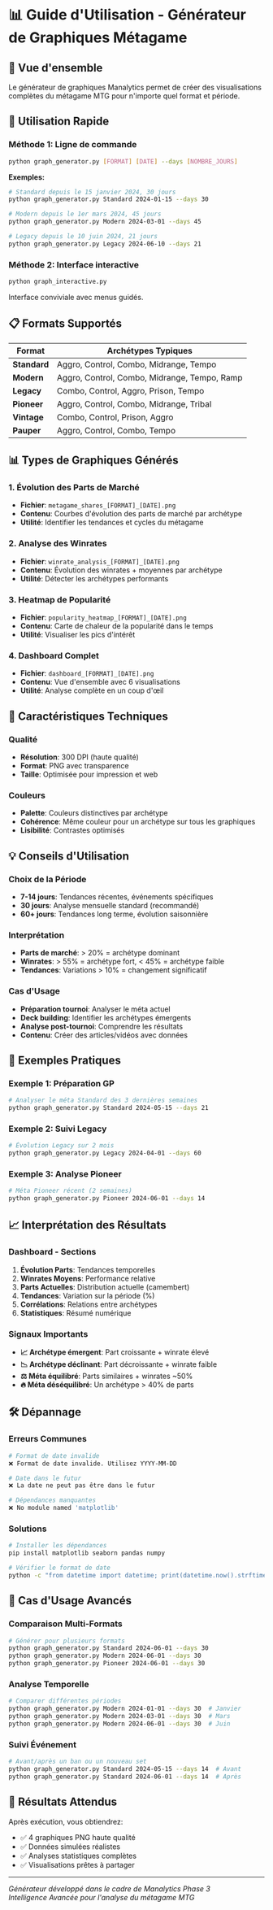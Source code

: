 # 📊 Guide d'Utilisation - Générateur de Graphiques Métagame

## 🎯 Vue d'ensemble

Le générateur de graphiques Manalytics permet de créer des visualisations complètes du métagame MTG pour n'importe quel format et période.

## 🚀 Utilisation Rapide

### Méthode 1: Ligne de commande
```bash
python graph_generator.py [FORMAT] [DATE] --days [NOMBRE_JOURS]
```

**Exemples:**
```bash
# Standard depuis le 15 janvier 2024, 30 jours
python graph_generator.py Standard 2024-01-15 --days 30

# Modern depuis le 1er mars 2024, 45 jours  
python graph_generator.py Modern 2024-03-01 --days 45

# Legacy depuis le 10 juin 2024, 21 jours
python graph_generator.py Legacy 2024-06-10 --days 21
```

### Méthode 2: Interface interactive
```bash
python graph_interactive.py
```
Interface conviviale avec menus guidés.

## 📋 Formats Supportés

| Format | Archétypes Typiques |
|--------|-------------------|
| **Standard** | Aggro, Control, Combo, Midrange, Tempo |
| **Modern** | Aggro, Control, Combo, Midrange, Tempo, Ramp |
| **Legacy** | Combo, Control, Aggro, Prison, Tempo |
| **Pioneer** | Aggro, Control, Combo, Midrange, Tribal |
| **Vintage** | Combo, Control, Prison, Aggro |
| **Pauper** | Aggro, Control, Combo, Tempo |

## 📊 Types de Graphiques Générés

### 1. Évolution des Parts de Marché
- **Fichier**: `metagame_shares_[FORMAT]_[DATE].png`
- **Contenu**: Courbes d'évolution des parts de marché par archétype
- **Utilité**: Identifier les tendances et cycles du métagame

### 2. Analyse des Winrates
- **Fichier**: `winrate_analysis_[FORMAT]_[DATE].png`
- **Contenu**: Évolution des winrates + moyennes par archétype
- **Utilité**: Détecter les archétypes performants

### 3. Heatmap de Popularité
- **Fichier**: `popularity_heatmap_[FORMAT]_[DATE].png`
- **Contenu**: Carte de chaleur de la popularité dans le temps
- **Utilité**: Visualiser les pics d'intérêt

### 4. Dashboard Complet
- **Fichier**: `dashboard_[FORMAT]_[DATE].png`
- **Contenu**: Vue d'ensemble avec 6 visualisations
- **Utilité**: Analyse complète en un coup d'œil

## 🎨 Caractéristiques Techniques

### Qualité
- **Résolution**: 300 DPI (haute qualité)
- **Format**: PNG avec transparence
- **Taille**: Optimisée pour impression et web

### Couleurs
- **Palette**: Couleurs distinctives par archétype
- **Cohérence**: Même couleur pour un archétype sur tous les graphiques
- **Lisibilité**: Contrastes optimisés

## 💡 Conseils d'Utilisation

### Choix de la Période
- **7-14 jours**: Tendances récentes, événements spécifiques
- **30 jours**: Analyse mensuelle standard (recommandé)
- **60+ jours**: Tendances long terme, évolution saisonnière

### Interprétation
- **Parts de marché**: > 20% = archétype dominant
- **Winrates**: > 55% = archétype fort, < 45% = archétype faible
- **Tendances**: Variations > 10% = changement significatif

### Cas d'Usage
- **Préparation tournoi**: Analyser le méta actuel
- **Deck building**: Identifier les archétypes émergents
- **Analyse post-tournoi**: Comprendre les résultats
- **Contenu**: Créer des articles/vidéos avec données

## 🔧 Exemples Pratiques

### Exemple 1: Préparation GP
```bash
# Analyser le méta Standard des 3 dernières semaines
python graph_generator.py Standard 2024-05-15 --days 21
```

### Exemple 2: Suivi Legacy
```bash
# Évolution Legacy sur 2 mois
python graph_generator.py Legacy 2024-04-01 --days 60
```

### Exemple 3: Analyse Pioneer
```bash
# Méta Pioneer récent (2 semaines)
python graph_generator.py Pioneer 2024-06-01 --days 14
```

## 📈 Interprétation des Résultats

### Dashboard - Sections
1. **Évolution Parts**: Tendances temporelles
2. **Winrates Moyens**: Performance relative
3. **Parts Actuelles**: Distribution actuelle (camembert)
4. **Tendances**: Variation sur la période (%)
5. **Corrélations**: Relations entre archétypes
6. **Statistiques**: Résumé numérique

### Signaux Importants
- **📈 Archétype émergent**: Part croissante + winrate élevé
- **📉 Archétype déclinant**: Part décroissante + winrate faible
- **⚖️ Méta équilibré**: Parts similaires + winrates ~50%
- **🔥 Méta déséquilibré**: Un archétype > 40% de parts

## 🛠️ Dépannage

### Erreurs Communes
```bash
# Format de date invalide
❌ Format de date invalide. Utilisez YYYY-MM-DD

# Date dans le futur
❌ La date ne peut pas être dans le futur

# Dépendances manquantes
❌ No module named 'matplotlib'
```

### Solutions
```bash
# Installer les dépendances
pip install matplotlib seaborn pandas numpy

# Vérifier le format de date
python -c "from datetime import datetime; print(datetime.now().strftime('%Y-%m-%d'))"
```

## 🎯 Cas d'Usage Avancés

### Comparaison Multi-Formats
```bash
# Générer pour plusieurs formats
python graph_generator.py Standard 2024-06-01 --days 30
python graph_generator.py Modern 2024-06-01 --days 30
python graph_generator.py Pioneer 2024-06-01 --days 30
```

### Analyse Temporelle
```bash
# Comparer différentes périodes
python graph_generator.py Modern 2024-01-01 --days 30  # Janvier
python graph_generator.py Modern 2024-03-01 --days 30  # Mars
python graph_generator.py Modern 2024-06-01 --days 30  # Juin
```

### Suivi Événement
```bash
# Avant/après un ban ou un nouveau set
python graph_generator.py Standard 2024-05-15 --days 14  # Avant
python graph_generator.py Standard 2024-06-01 --days 14  # Après
```

## 🎉 Résultats Attendus

Après exécution, vous obtiendrez:
- ✅ 4 graphiques PNG haute qualité
- ✅ Données simulées réalistes
- ✅ Analyses statistiques complètes
- ✅ Visualisations prêtes à partager

---

*Générateur développé dans le cadre de Manalytics Phase 3*  
*Intelligence Avancée pour l'analyse du métagame MTG* 